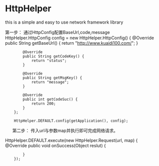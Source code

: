 # HttpHelper
this is a simple and easy to use network framework library

第一步：
通过HttpConfig配置BaseUrl,code,message
        
        HttpHelper.HttpConfig config = new HttpHelper.HttpConfig() {
            @Override
            public String getBaseUrl() {
                return "http://www.kuaidi100.com/";
            }

            @Override
            public String getCodeKey() {
                return "status";
            }

            @Override
            public String getMsgKey() {
                return "message";
            }

            @Override
            public int getCodeSuc() {
                return 200;
            }
        };

        HttpHelper.DEFAULT.config(getApplication(), config);
       
第二步：
传入url与参数map并执行即可完成网络请求。

   HttpHelper.DEFAULT.execute(new HttpHelper.Request<Object>(url, map) {
            @Override
            public void onSuccess(Object reslut) {

            }
        });

